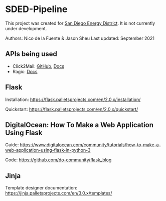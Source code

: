 # SDED-Pipeline

This project was created for [San Diego Energy
District](https://www.sandiegoenergydistrict.org/). It is not currently under
development.

Authors: Nico de la Fuente & Jason Sheu
Last updated: September 2021

## APIs being used
- Click2Mail: [GitHub](https://github.com/click2mail),
  [Docs](https://rest.click2mail.com/)
- Ragic: [Docs](https://www.ragic.com/intl/en/doc-api)

## Flask

Installation: https://flask.palletsprojects.com/en/2.0.x/installation/

Quickstart: https://flask.palletsprojects.com/en/2.0.x/quickstart/

## DigitalOcean: How To Make a Web Application Using Flask

Guide: https://www.digitalocean.com/community/tutorials/how-to-make-a-web-application-using-flask-in-python-3

Code: https://github.com/do-community/flask_blog

## Jinja

Template designer documentation: https://jinja.palletsprojects.com/en/3.0.x/templates/
